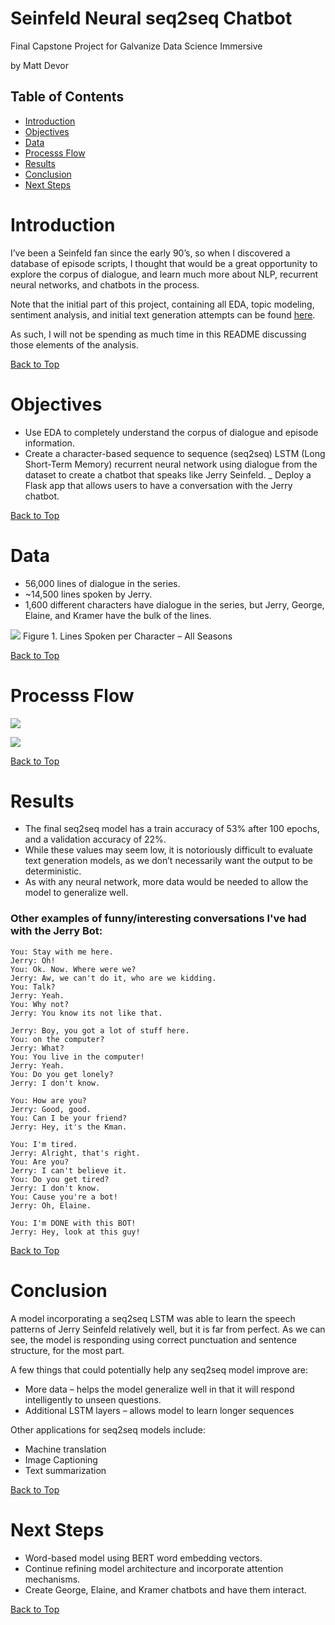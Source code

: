 # Seinfeld Neural seq2seq Chatbot
Final Capstone Project for Galvanize Data Science Immersive 

by Matt Devor

## Table of Contents
- [Introduction](#introduction)
- [Objectives](#objectives)
- [Data](#data)
- [Processs Flow](#processs-flow)
- [Results](#results)
- [Conclusion](#conclusion)
- [Next Steps](#next-steps)

# Introduction
I’ve been a Seinfeld fan since the early 90’s, so when I discovered a database of episode scripts, I thought that would be a great opportunity to explore the corpus of dialogue, and learn much more about NLP, recurrent neural networks, and chatbots in the process.

Note that the initial part of this project, containing all EDA, topic modeling, sentiment analysis, and initial text generation attempts can be found [here](https://github.com/MattD82/dsi_capstone_2).

As such, I will not be spending as much time in this README discussing those elements of the analysis.

[Back to Top](#Table-of-Contents)

# Objectives
- Use EDA to completely understand the corpus of dialogue and episode information.
- Create a character-based sequence to sequence (seq2seq) LSTM (Long Short-Term Memory) recurrent neural network using dialogue from the dataset to create a chatbot that speaks like Jerry Seinfeld.
_ Deploy a Flask app that allows users to have a conversation with the Jerry chatbot.

[Back to Top](#Table-of-Contents)

# Data
- 56,000 lines of dialogue in the series.
- ~14,500 lines spoken by Jerry.
- 1,600 different characters have dialogue in the series, but Jerry, George, Elaine, and Kramer have the bulk of the lines.

![](images/lines_by_char_series.png)
Figure 1. Lines Spoken per Character – All Seasons

[Back to Top](#Table-of-Contents)

# Processs Flow
![](images/process_flow.png)

![](images/process_flow_2.png)

[Back to Top](#Table-of-Contents)

# Results
- The final seq2seq model has a train accuracy of 53% after 100 epochs, and a validation accuracy of 22%.
- While these values may seem low, it is notoriously difficult to evaluate text generation models, as we don’t necessarily want the output to be deterministic.
- As with any neural network, more data would be needed to allow the model to generalize well.

### Other examples of funny/interesting conversations I've had with the Jerry Bot:
```
You: Stay with me here.
Jerry: Oh!
You: Ok. Now. Where were we?
Jerry: Aw, we can't do it, who are we kidding.
You: Talk?
Jerry: Yeah.
You: Why not?
Jerry: You know its not like that.

Jerry: Boy, you got a lot of stuff here.
You: on the computer?
Jerry: What?
You: You live in the computer!
Jerry: Yeah.
You: Do you get lonely?
Jerry: I don't know. 

You: How are you?
Jerry: Good, good.
You: Can I be your friend?
Jerry: Hey, it's the Kman. 

You: I'm tired. 
Jerry: Alright, that's right.
You: Are you?
Jerry: I can't believe it.
You: Do you get tired?
Jerry: I don't know.
You: Cause you're a bot!
Jerry: Oh, Elaine. 

You: I'm DONE with this BOT!
Jerry: Hey, look at this guy!
```

[Back to Top](#Table-of-Contents)

# Conclusion
A model incorporating a seq2seq LSTM was able to learn the speech patterns of Jerry Seinfeld relatively well, but it is far from perfect.
As we can see, the model is responding using correct punctuation and sentence structure, for the most part.  

A few things that could potentially help any seq2seq model improve are:
- More data – helps the model generalize well in that it will respond intelligently to unseen questions.
- Additional LSTM layers – allows model to learn longer sequences

Other applications for seq2seq models include:
- Machine translation
- Image Captioning
- Text summarization

[Back to Top](#Table-of-Contents)

# Next Steps
- Word-based model using BERT word embedding vectors.
- Continue refining model architecture and incorporate attention mechanisms.
- Create George, Elaine, and Kramer chatbots and have them interact.

[Back to Top](#Table-of-Contents)




